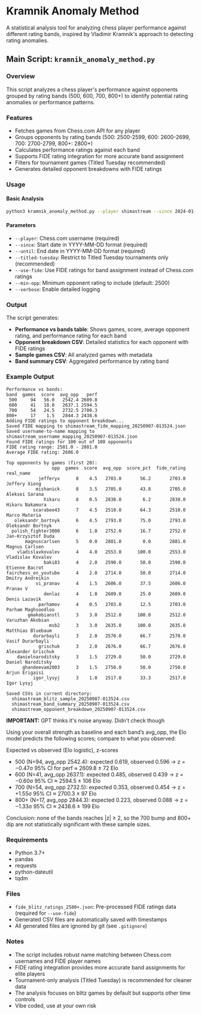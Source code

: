 # Kramnik Anomaly Method

A statistical analysis tool for analyzing chess player performance against different rating bands, inspired by Vladimir Kramnik's approach to detecting rating anomalies.

## Main Script: `kramnik_anomaly_method.py`

### Overview
This script analyzes a chess player's performance against opponents grouped by rating bands (500, 600, 700, 800+) to identify potential rating anomalies or performance patterns.

### Features
- Fetches games from Chess.com API for any player
- Groups opponents by rating bands (500: 2500-2599, 600: 2600-2699, 700: 2700-2799, 800+: 2800+)
- Calculates performance ratings against each band
- Supports FIDE rating integration for more accurate band assignment
- Filters for tournament games (Titled Tuesday recommended)
- Generates detailed opponent breakdowns with FIDE ratings

### Usage

#### Basic Analysis
```bash
python3 kramnik_anomaly_method.py --player shimastream --since 2024-01-01 --until 2024-12-31 --titled-tuesday --use-fide
```

#### Parameters
- `--player`: Chess.com username (required)
- `--since`: Start date in YYYY-MM-DD format (required)
- `--until`: End date in YYYY-MM-DD format (required)
- `--titled-tuesday`: Restrict to Titled Tuesday tournaments only (recommended)
- `--use-fide`: Use FIDE ratings for band assignment instead of Chess.com ratings
- `--min-opp`: Minimum opponent rating to include (default: 2500)
- `--verbose`: Enable detailed logging

### Output
The script generates:
- **Performance vs bands table**: Shows games, score, average opponent rating, and performance rating for each band
- **Opponent breakdown CSV**: Detailed statistics for each opponent with FIDE ratings
- **Sample games CSV**: All analyzed games with metadata
- **Band summary CSV**: Aggregated performance by rating band

### Example Output
```
Performance vs bands:
band  games  score  avg_opp   perf
 500     94   56.0   2542.4 2609.8
 600     41   18.0   2637.1 2594.5
 700     54   24.5   2732.5 2700.3
800+     17    1.5   2844.3 2438.6
Adding FIDE ratings to opponent breakdown...
Saved FIDE mapping to shimastream_fide_mapping_20250907-013524.json
Saved username-to-name mapping to shimastream_username_mapping_20250907-013524.json
Found FIDE ratings for 100 out of 100 opponents
FIDE rating range: 2501.0 - 2881.0
Average FIDE rating: 2606.0

Top opponents by games (first 20):
                 opp  games  score  avg_opp  score_pct  fide_rating          real_name
            jefferyx      8    4.5   2703.0       56.2       2703.0      Jeffery Xiong
           mishanick      8    3.5   2705.0       43.8       2705.0     Aleksei Sarana
              hikaru      8    0.5   2838.0        6.2       2838.0    Hikaru Nakamura
          scarabee43      7    4.5   2510.0       64.3       2510.0      Marco Materia
   oleksandr_bortnyk      6    4.5   2793.0       75.0       2793.0  Oleksandr Bortnyk
  polish_fighter3000      6    1.0   2752.0       16.7       2752.0 Jan-Krzysztof Duda
       magnuscarlsen      5    0.0   2881.0        0.0       2881.0     Magnus Carlsen
    vladislavkovalev      4    4.0   2553.0      100.0       2553.0  Vladislav Kovalev
              baki83      4    2.0   2590.0       50.0       2590.0     Etienne Bacrot
fairchess_on_youtube      4    2.0   2714.0       50.0       2714.0   Dmitry Andreikin
           vi_pranav      4    1.5   2606.0       37.5       2606.0           Pranav V
              denlaz      4    1.0   2609.0       25.0       2609.0      Denis Lazavik
            parhamov      4    0.5   2703.0       12.5       2703.0 Parham Maghsoodloo
        gmakobianstl      3    3.0   2512.0      100.0       2512.0   Varuzhan Akobian
                msb2      3    3.0   2635.0      100.0       2635.0  Matthias Bluebaum
          durarbayli      3    2.0   2570.0       66.7       2570.0   Vasif Durarbayli
            grischuk      3    2.0   2676.0       66.7       2676.0 Alexander Grischuk
    danielnaroditsky      3    1.5   2729.0       50.0       2729.0  Daniel Naroditsky
      ghandeevam2003      3    1.5   2750.0       50.0       2750.0     Arjun Erigaisi
          igor_lysyj      3    1.0   2517.0       33.3       2517.0         Igor Lysyj

Saved CSVs in current directory:
  shimastream_blitz_sample_20250907-013524.csv
  shimastream_band_summary_20250907-013524.csv
  shimastream_opponent_breakdown_20250907-013524.csv
```

**IMPORTANT:** GPT thinks it's noise anyway. Didn't check though

Using your overall strength as baseline and each band’s avg_opp, the Elo model predicts the following scores; compare to what you observed:

Expected vs observed (Elo logistic), z-scores

* 500 (N=94, avg_opp 2542.4): expected 0.619, observed 0.596 → z = −0.47σ
95% CI for perf ≈ 2609.8 ± 72 Elo
* 600 (N=41, avg_opp 2637.1): expected 0.485, observed 0.439 → z = −0.60σ
95% CI ≈ 2594.5 ± 106 Elo
* 700 (N=54, avg_opp 2732.5): expected 0.353, observed 0.454 → z = +1.55σ
95% CI ≈ 2700.3 ± 97 Elo
* 800+ (N=17, avg_opp 2844.3): expected 0.223, observed 0.088 → z = −1.33σ
95% CI ≈ 2438.6 ± 199 Elo

Conclusion: none of the bands reaches |z| ≥ 2, so the 700 bump and 800+ dip are not statistically significant with these sample sizes.

### Requirements
- Python 3.7+
- pandas
- requests
- python-dateutil
- tqdm

### Files
- `fide_blitz_ratings_2500+.json`: Pre-processed FIDE ratings data (required for `--use-fide`)
- Generated CSV files are automatically saved with timestamps
- All generated files are ignored by git (see `.gitignore`)

### Notes
- The script includes robust name matching between Chess.com usernames and FIDE player names
- FIDE rating integration provides more accurate band assignments for elite players
- Tournament-only analysis (Titled Tuesday) is recommended for cleaner data
- The analysis focuses on blitz games by default but supports other time controls
- Vibe coded, use at your own risk

